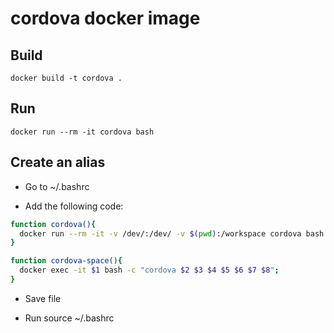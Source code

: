 # cordova docker image

## Build

`docker build -t cordova .`

## Run

`docker run --rm -it cordova bash`

## Create an alias

* Go to ~/.bashrc

* Add the following code:

```bash
function cordova(){
  docker run --rm -it -v /dev/:/dev/ -v $(pwd):/workspace cordova bash -c "cordova $1 $2 $3 $4 $5 $6 $7";
}

function cordova-space(){
  docker exec -it $1 bash -c "cordova $2 $3 $4 $5 $6 $7 $8";
}
```

* Save file

* Run source ~/.bashrc
